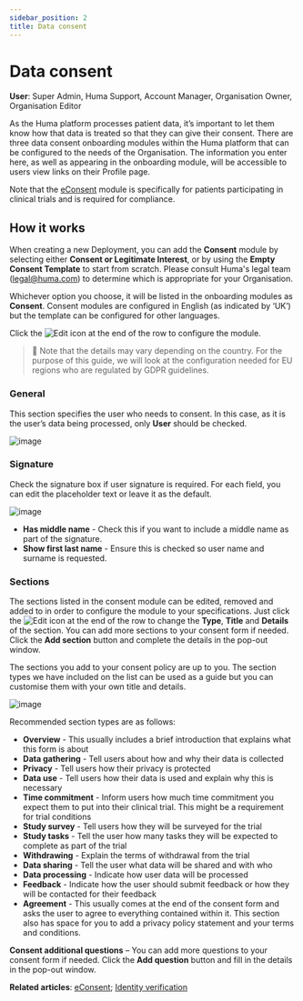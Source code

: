 ```yaml
---
sidebar_position: 2
title: Data consent 
---
```

# Data consent
**User**: Super Admin, Huma Support, Account Manager, Organisation Owner, Organisation Editor

As the Huma platform processes patient data, it’s important to let them know how that data is treated so that they can give their consent. There are three data consent onboarding modules within the Huma platform that can be configured to the needs of the Organisation. The information you enter here, as well as appearing in the onboarding module, will be accessible to users view links on their Profile page.  

Note that the [eConsent](./econsent.md) module is specifically for patients participating in clinical trials and is required for compliance.
## How it works​
When creating a new Deployment, you can add the **Consent** module by selecting either **Consent or Legitimate Interest**, or by using the **Empty Consent Template** to start from scratch. Please consult Huma's legal team (legal@huma.com) to determine which is appropriate for your Organisation.

Whichever option you choose, it will be listed in the onboarding modules as **Consent**. Consent modules are configured in English (as indicated by ‘UK’) but the template can be configured for other languages.

Click the ![Edit](./assets/Edit.png) icon at the end of the row to configure the module.

> 📘 Note that the details may vary depending on the country. For the purpose of this guide, we will look at the configuration needed for EU regions who are regulated by GDPR guidelines.

### General
This section specifies the user who needs to consent. In this case, as it is the user’s data being processed, only **User** should be checked.

![image](./assets/DataConsent01.png)

### Signature
Check the signature box if user signature is required. For each field, you can edit the placeholder text or leave it as the default. 

![image](./assets/DataConsent02.png)

- **Has middle name** - Check this if you want to include a middle name as part of the signature. 
- **Show first last name** - Ensure this is checked so user name and surname is requested.

### Sections
The sections listed in the consent module can be edited, removed and added to in order to configure the module to your specifications. Just click the ![Edit](./assets/Edit.png) icon at the end of the row to change the **Type**, **Title** and **Details** of the section. You can add more sections to your consent form if needed. Click the **Add section** button and complete the details in the pop-out window.

The sections you add to your consent policy are up to you. The section types we have included on the list can be used as a guide but you can customise them with your own title and details. 

![image](./assets/DataConsent03.png)

Recommended section types are as follows:
   
   - **Overview** - This usually includes a brief introduction that explains what this form is about
   - **Data gathering** - Tell users about how and why their data is collected 
   - **Privacy** - Tell users how their privacy is protected
   - **Data use** - Tell users how their data is used and explain why this is necessary
   - **Time commitment** - Inform users how much time commitment you expect them to put into their clinical trial. This might be a requirement for trial conditions  
   - **Study survey** - Tell users how they will be surveyed for the trial
   - **Study tasks** - Tell the user how many tasks they will be expected to complete as part of the trial
   - **Withdrawing** - Explain the terms of withdrawal from the trial
   - **Data sharing** - Tell the user what data will be shared and with who
   - **Data processing** - Indicate how user data will be processed
   - **Feedback** - Indicate how the user should submit feedback or how they will be contacted for their feedback
   - **Agreement** - This usually comes at the end of the consent form and asks the user to agree to everything contained within it. This section also has space for you to add a privacy policy statement and your terms and conditions.

**Consent additional questions** – You can add more questions to your consent form if needed. Click the **Add question** button and fill in the details in the pop-out window.

**Related articles**: [eConsent](./econsent.md); [Identity verification](./identity-verification.md)
